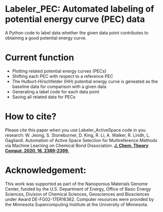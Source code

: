 # Labeler_PEC: Automated labeling of potential energy curve (PEC) data
A Python code to label data whether the given data point contributes to obtaining a good potential energy curve.

# Current function
- Plotting related potential energy curves (PECs)
- Shifting each PEC with respect to a reference PEC
- The Hulburt-Hirschfelder (HH) potential energy curve is geneated as the baseline data for comparison with a given data
- Generating a label code for each data point
- Saving all related data for PECs

# How to cite?
Please cite this paper when you use Labeler_ActiveSpace code in you research: W. Jeong, S. Stoneburner, D. King, R. Li, A. Walker, R. Lindh, L. Gagliardi. Automation of Active Space Selection for Multireference Methods via Machine Learning on Chemical Bond Dissociation. [**J. Chem. Theory Comput. 2020, 16, 2389-2399.**](https://pubs.acs.org/doi/10.1021/acs.jctc.9b01297)

# Acknowledgement:
This work was supported as part of the Nanoporous Materials Genome Center, funded by the U.S. Department of Energy, Office of Basic Energy Sciences, Division of Chemical Sciences, Geosciences and Biosciences under Award DE-FG02-17ER16362. Computer resources were provided by the Minnesota Supercomputing Institute at the University of Minnesota.
